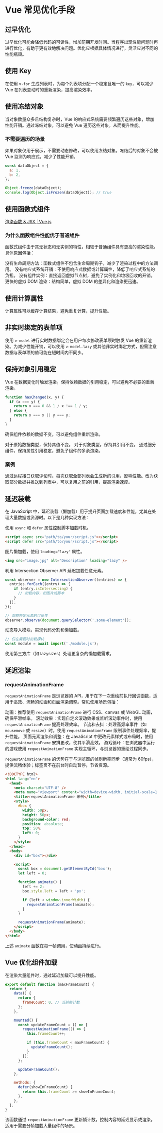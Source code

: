 # Vue 常见优化手段

## 过早优化

过早优化可能会降低代码的可读性，增加前期开发时间。当程序出现性能问题时再进行优化，有助于更有效地解决问题。优化应根据具体情况进行，灵活应对不同的性能瓶颈。

## 使用 Key

在使用 `v-for` 生成列表时，为每个列表项分配一个稳定且唯一的 `key`，可以减少 Vue 在列表变动时的重新渲染，提高渲染效率。

## 使用冻结对象

当对象数量众多且结构复杂时，Vue 的响应式系统需要频繁遍历这些对象，增加性能开销。通过冻结对象，可以避免 Vue 遍历这些对象，从而提升性能。

### 不需要遍历的场景

如果对象仅用于展示，不需要动态修改，可以使用冻结对象。冻结后的对象不会被 Vue 监测为响应式，减少了性能开销。

```javascript
const dataObject = {
  a: 1,
  b: 2,
};

Object.freeze(dataObject);
console.log(Object.isFrozen(dataObject)); // true
```

## 使用函数式组件

[渲染函数 & JSX | Vue.js](https://cn.vuejs.org/guide/extras/render-function.html#functional-components)

### 为什么函数组件性能优于普通组件

函数式组件由于其无状态和无实例的特性，相较于普通组件具有更高的渲染性能。具体原因包括：

没有生命周期方法：函数式组件不包含生命周期钩子，减少了渲染过程中的方法调用。
没有响应式系统开销：不使用响应式数据或计算属性，降低了响应式系统的负担。
没有组件实例：直接返回虚拟节点树，避免了实例化和垃圾回收的开销。
更快的虚拟 DOM 渲染：结构简单，虚拟 DOM 的差异化和渲染更迅速。

## 使用计算属性

计算属性可以缓存计算结果，避免重复计算，提升性能。

## 非实时绑定的表单项

使用 `v-model` 进行实时数据绑定会在用户每次修改表单项时触发 Vue 的重新渲染。为减少性能开销，可以使用 `v-model.lazy` 或其他非实时绑定方式，但需注意数据与表单项的值可能在短时间内不同步。

## 保持对象引用稳定

Vue 在数据变化时触发渲染。保持依赖数据的引用稳定，可以避免不必要的重新渲染。

```javascript
function hasChanged(x, y) {
  if (x === y) {
    return x === 0 && 1 / x !== 1 / y;
  } else {
    return x === x || y === y;
  }
}
```

确保组件依赖的数据不变，可以避免组件重新渲染。

对于原始数据类型，保持其值不变。
对于对象类型，保持其引用不变。
通过细分组件，保持属性引用稳定，避免子组件的多余渲染。

### 案例

通过远程接口获取评论时，每次获取全部列表会生成新的引用，影响性能。改为获取部分数据并推送到列表中，可以复用之前的引用，提高渲染速度。

## 延迟装载

在 JavaScript 中，延迟装载（懒加载）用于提升页面加载速度和性能，尤其在处理大量数据或资源时。以下是几种实现方法：

使用 `async` 和 `defer` 属性控制脚本加载时机。

```html
<script async src="path/to/your/script.js"></script>
<script defer src="path/to/your/script.js"></script>
```

图片懒加载，使用 `loading="lazy"` 属性。

```html
<img src="image.jpg" alt="Description" loading="lazy" />
```

利用 Intersection Observer API 延迟加载任意元素。

```javascript
const observer = new IntersectionObserver((entries) => {
  entries.forEach((entry) => {
    if (entry.isIntersecting) {
      // 加载内容，如图片或脚本
    }
  });
});

// 观察特定元素的可见性
observer.observe(document.querySelector('.some-element'));
```

动态导入模块，实现代码分割和懒加载。

```javascript
// 仅在需要时加载模块
const module = await import('./module.js');
```

使用第三方库（如 lazysizes）处理更复杂的懒加载需求。

## 延迟渲染

### requestAnimationFrame

`requestAnimationFrame` 是浏览器的 API，用于在下一次重绘前执行回调函数，适用于高效、流畅的动画和页面渲染调整。常见使用场景包括：

动画：推荐使用 `requestAnimationFrame` 进行 CSS、canvas 或 WebGL 动画，确保平滑帧率。
滚动效果：实现自定义滚动效果或监听滚动事件时，使用 `requestAnimationFrame` 提高处理效率。
节流和去抖：处理高频率事件（如 `mousemove` 或 `resize`）时，使用 `requestAnimationFrame` 限制事件处理频率，提升性能。
页面元素渲染和调整：在 JavaScript 中更改元素样式或布局时，使用 `requestAnimationFrame` 安排更改，使其平滑高效。
游戏循环：在浏览器中运行的游戏使用 `requestAnimationFrame` 实现主循环，与浏览器的重绘过程同步。

`requestAnimationFrame` 的优势在于与浏览器的帧刷新率同步（通常为 60fps），提供流畅体验；标签页不在前台时自动暂停，节省资源。

```html
<!DOCTYPE html>
<html lang="en">
  <head>
    <meta charset="UTF-8" />
    <meta name="viewport" content="width=device-width, initial-scale=1.0" />
    <title>requestAnimationFrame 示例</title>
    <style>
      #box {
        width: 50px;
        height: 50px;
        background-color: red;
        position: absolute;
        top: 50%;
        left: 0;
      }
    </style>
  </head>
  <body>
    <div id="box"></div>

    <script>
      const box = document.getElementById('box');
      let left = 0;

      function animate() {
        left += 2;
        box.style.left = left + 'px';

        if (left < window.innerWidth) {
          requestAnimationFrame(animate);
        }
      }

      requestAnimationFrame(animate);
    </script>
  </body>
</html>
```

上述 `animate` 函数在每一帧调用，使动画持续进行。

## Vue 优化组件加载

在渲染大量组件时，通过延迟加载可以提升性能。

```javascript
export default function (maxFrameCount) {
  return {
    data() {
      return {
        frameCount: 0, // 当前帧计数
      };
    },

    mounted() {
      const updateFrameCount = () => {
        requestAnimationFrame(() => {
          this.frameCount++;

          if (this.frameCount < maxFrameCount) {
            updateFrameCount();
          }
        });
      };

      updateFrameCount();
    },

    methods: {
      defer(showInFrameCount) {
        return this.frameCount >= showInFrameCount;
      },
    },
  };
}
```

该函数通过 `requestAnimationFrame` 更新帧计数，控制内容的延迟显示或渲染，适用于需要分帧加载大量组件的场景。
